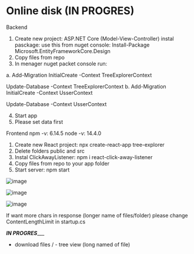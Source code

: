 # Online disk (IN PROGRES)

Backend
1. Create new project: ASP.NET Core (Model-View-Controller) instal pasckage: use this from nuget console: Install-Package Microsoft.EntityFrameworkCore.Design
2. Copy files from repo
3. In menager nuget packet console run: 

a.
Add-Migration InitialCreate -Context TreeExplorerContext

Update-Database -Context TreeExplorerContext
b.
Add-Migration InitialCreate -Context UsserContext

Update-Database -Context UsserContext

4. Start app
5. Please set data first

Frontend
npm -v: 6.14.5
node -v: 14.4.0

1. Create new React project: npx create-react-app tree-explorer
2. Delete folders public and src
3. Instal ClickAwayListener: npm i react-click-away-listener
4. Copy files from repo to your app folder
5. Start server: npm start

![image](https://user-images.githubusercontent.com/47826375/130794215-999fd332-4780-4e29-8f4a-44a3448ef6eb.png)

![image](https://user-images.githubusercontent.com/47826375/130889397-b6e7950d-fee5-4c58-9230-dc5f38768ef1.png)

![image](https://user-images.githubusercontent.com/47826375/130889428-c75f3783-34e5-4da6-a739-d02187ec9979.png)

If want more chars in response (longer name of files/folder) please change ContentLengthLimit in startup.cs 

_____________________IN PROGRES________________________

- download files / - tree view (long named of file)



